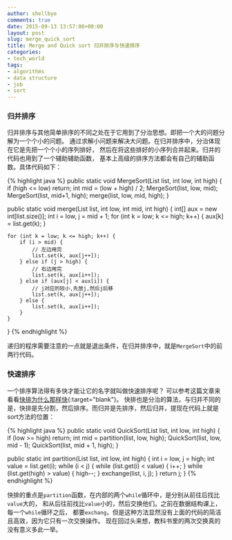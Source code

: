 ```yaml
---
author: shellbye
comments: true
date: 2015-09-13 13:57:08+00:00
layout: post
slug: merge_quick_sort
title: Merge and Quick sort 归并排序与快速排序
categories:
- tech_world
tags:
- algorithms
- data structure
- job
- sort
---
```


### 归并排序
归并排序与其他简单排序的不同之处在于它用到了分治思想。即把一个大的问题分解为一个个小的问题。
通过求解小问题来解决大问题。在归并排序中，分治体现在它是先把一个个小的序列排好，
然后在将这些排好的小序列合并起来。归并的代码也用到了一个辅助辅助函数，
基本上高级的排序方法都会有自己的辅助函数。具体代码如下：

{% highlight java %}
public static void MergeSort(List<Integer> list, int low, int high) {
	if (high <= low)
		return;
	int mid = (low + high) / 2;
	MergeSort(list, low, mid);
	MergeSort(list, mid+1, high);
	merge(list, low, mid, high);
}

public static void merge(List<Integer> list, int low, int mid, int high) {
	int[] aux = new int[list.size()];
	int i = low, j = mid + 1;
	for (int k = low; k <= high; k++) {
		aux[k] = list.get(k);
	}

	for (int k = low; k <= high; k++) {
		if (i > mid) {
			// 左边用完
			list.set(k, aux[j++]);
		} else if (j > high) {
			// 右边用完
			list.set(k, aux[i++]);
		} else if (aux[j] < aux[i]) {
			// j对应的较小,先放j,然后j后移
			list.set(k, aux[j++]);
		} else {
			list.set(k, aux[i++]);
		}
	}
}
{% endhighlight %}

递归的程序需要注意的一点就是退出条件，在归并排序中，就是`MergeSort`中的前两行代码。

### 快速排序
一个排序算法得有多快才能让它的名字就叫做快速排序呢？
可以参考这篇文章来看看[快排为什么那样快](http://mindhacks.cn/2008/06/13/why-is-quicksort-so-quick/){:target="blank"}。
快排也是分治的算法，与归并不同的是，快排是先分割，然后排序。而归并是先排序，然后归并，提现在代码上就是sort方法的位置：

{% highlight java %}
public static void QuickSort(List<Integer> list, int low, int high) {
	if (low >= high)
		return;
	int mid = partition(list, low, high);
	QuickSort(list, low, mid - 1);
	QuickSort(list, mid + 1, high);
}

public static int partition(List<Integer> list, int low, int high) {
	int i = low, j = high;
	int value = list.get(i);
	while (i < j) {
		while (list.get(i) < value) {
			i++;
		}
		while (list.get(high) > value) {
			high--;
		}
		exchange(list, i, j);
	}
	return j;
}
{% endhighlight %}

快排的重点是`partition`函数，在内部的两个`while`循环中，是分别从前往后找比`value`大的，
和从后往前找比`value`小的，然后交换他们。之前在数据结构课上，每一个`while`循环之后，
都要`exchang`，但是这种方法显然没有上面的代码的简洁且高效，因为它只有一次交换操作。
现在回过头来想，教科书里的两次交换真的没有意义多此一举。  